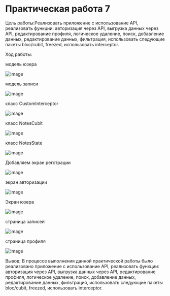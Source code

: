 # Практическая работа 7
Цель работы:Реализовать приложение с использование API, реализовать функции: авторизация через API, выгрузка данных через API, редактирование профиля, логическое удаление, поиск, добавление данных, редактирование данных, фильтрация, использовать следующие пакеты bloc/cubit, freezed, использовать interceptor.

Ход работы: 

модель юзера

![image](https://user-images.githubusercontent.com/93879842/222567260-a70261b5-9993-4103-99dc-da37b10766e0.png)

модель записи

![image](https://user-images.githubusercontent.com/93879842/222567423-e4cfdf97-8cec-41d6-afdc-e3535f3c3050.png)

класс CustomInterceptor

![image](https://user-images.githubusercontent.com/93879842/222567760-9b9cafd9-ca62-4af6-bf4e-3b455d8c2a60.png)

класс NotesCubit

![image](https://user-images.githubusercontent.com/93879842/222567976-35e959c8-3111-4cda-8569-ef20e9f67c91.png)

класс NotesState

![image](https://user-images.githubusercontent.com/93879842/222568183-c7ecb036-dab6-4f1f-a17f-253b4b773eae.png)

Добавляем экран регстрации

![image](https://user-images.githubusercontent.com/93879842/222569579-90f7b9ce-2c74-4b4e-b579-2674c40ad91a.png)

экран авторизации

![image](https://user-images.githubusercontent.com/93879842/222568525-bfdff272-1bd0-427b-a520-b7651033c11e.png)

Экран юзера

![image](https://user-images.githubusercontent.com/93879842/222568683-a51466fc-6449-4f52-a1e0-1f900fe63134.png)

страница записей 

![image](https://user-images.githubusercontent.com/93879842/222569047-b1d280ce-067b-4d85-9fec-90d532b45465.png)

страница профиля

![image](https://user-images.githubusercontent.com/93879842/222569306-a0150919-399e-432b-ba63-6e351b40ae94.png)

Вывод: В процессе выполнения данной практической работы было реализовано приложение с использование API, реализовать функции: авторизация через API, выгрузка данных через API, редактирование профиля, логическое удаление, поиск, добавление данных, редактирование данных, фильтрация, использовать следующие пакеты bloc/cubit, freezed, использовать interceptor.
